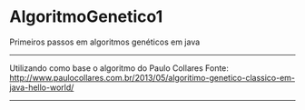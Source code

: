 # AlgoritmoGenetico1
Primeiros passos em algoritmos genéticos em java
___________________________________________________________
Utilizando como base o algoritmo do Paulo Collares 
Fonte: http://www.paulocollares.com.br/2013/05/algoritimo-genetico-classico-em-java-hello-world/
___________________________________________________________

